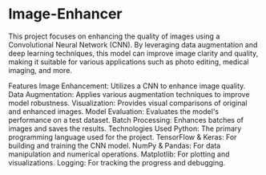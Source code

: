# Image-Enhancer
This project focuses on enhancing the quality of images using a Convolutional Neural Network (CNN). By leveraging data augmentation and deep learning techniques, this model can improve image clarity and quality, making it suitable for various applications such as photo editing, medical imaging, and more.

Features
Image Enhancement: Utilizes a CNN to enhance image quality.
Data Augmentation: Applies various augmentation techniques to improve model robustness.
Visualization: Provides visual comparisons of original and enhanced images.
Model Evaluation: Evaluates the model's performance on a test dataset.
Batch Processing: Enhances batches of images and saves the results.
Technologies Used
Python: The primary programming language used for the project.
TensorFlow & Keras: For building and training the CNN model.
NumPy & Pandas: For data manipulation and numerical operations.
Matplotlib: For plotting and visualizations.
Logging: For tracking the progress and debugging.
